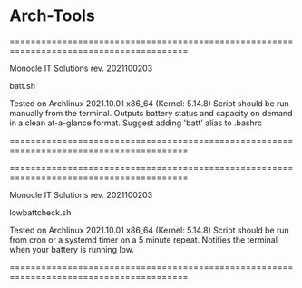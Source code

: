 # Arch-Tools

========================================================================================

Monocle IT Solutions rev. 2021100203

batt.sh

Tested on Archlinux 2021.10.01 x86_64 (Kernel: 5.14.8)
Script should be run manually from the terminal. Outputs battery status and capacity on demand in a clean at-a-glance format.
Suggest adding 'batt' alias to .bashrc

========================================================================================

========================================================================================

Monocle IT Solutions rev. 2021100203

lowbattcheck.sh

Tested on Archlinux 2021.10.01 x86_64 (Kernel: 5.14.8)
Script should be run from cron or a systemd timer on a 5 minute repeat. Notifies the terminal when your battery is running low.

========================================================================================
